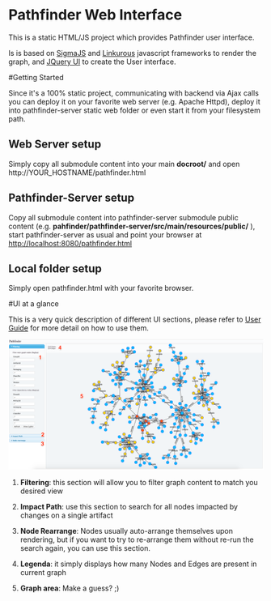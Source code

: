 # Pathfinder Web Interface

This is a static HTML/JS project which provides Pathfinder user interface.

Is is based on [SigmaJS](http://sigmajs.org/) and [Linkurous](https://github.com/Linkurious/linkurious.js) javascript frameworks to render the graph, and [JQuery UI](https://jqueryui.com/) to create the User interface.

#Getting Started

Since it's a 100% static project, communicating with backend via Ajax calls you can deploy it on your favorite web server (e.g. Apache Httpd), deploy it into pathfinder-server static web folder or even start it from your filesystem path.


## Web Server setup

Simply copy all submodule content into your main **docroot/** and open http://YOUR_HOSTNAME/pathfinder.html

## Pathfinder-Server setup

Copy all submodule content into pathfinder-server submodule public content (e.g. **pahfinder/pathfinder-server/src/main/resources/public/** ), start pathfinder-server as usual and point your browser at <http://localhost:8080/pathfinder.html>

## Local folder setup

Simply open pathfinder.html with your favorite browser.

#UI at a glance

This is a very quick description of different UI sections, please refer to [User Guide](../docs) for more detail on how to use them.

![Pathfinder UI](../docs/images/pathfinder-ui-sections.png)

1) **Filtering**: this section will allow you to filter graph content to match you desired view
 
2) **Impact Path**: use this section to search for all nodes impacted by changes on a single artifact

3) **Node Rearrange**: Nodes usually auto-arrange themselves upon rendering, but if you want to try to re-arrange them without re-run the search again, you can use this section.

4) **Legenda**: it simply displays how many Nodes and Edges are present in current graph

5) **Graph area**: Make a guess? ;)
